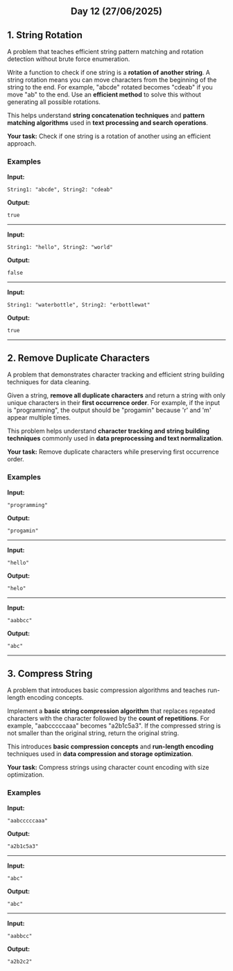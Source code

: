 <h2 align="center">Day 12 (27/06/2025)</h2>

## 1. String Rotation
A problem that teaches efficient string pattern matching and rotation detection without brute force enumeration.

Write a function to check if one string is a **rotation of another string**. A string rotation means you can move characters from the beginning of the string to the end. For example, "abcde" rotated becomes "cdeab" if you move "ab" to the end. Use an **efficient method** to solve this without generating all possible rotations.

This helps understand **string concatenation techniques** and **pattern matching algorithms** used in **text processing and search operations**.

**Your task:** Check if one string is a rotation of another using an efficient approach.

### Examples

**Input:**
```
String1: "abcde", String2: "cdeab"
```
**Output:**
```
true
```

---

**Input:**
```
String1: "hello", String2: "world"
```
**Output:**
```
false
```

---

**Input:**
```
String1: "waterbottle", String2: "erbottlewat"
```
**Output:**
```
true
```

---

## 2. Remove Duplicate Characters
A problem that demonstrates character tracking and efficient string building techniques for data cleaning.

Given a string, **remove all duplicate characters** and return a string with only unique characters in their **first occurrence order**. For example, if the input is "programming", the output should be "progamin" because 'r' and 'm' appear multiple times.

This problem helps understand **character tracking and string building techniques** commonly used in **data preprocessing and text normalization**.

**Your task:** Remove duplicate characters while preserving first occurrence order.

### Examples

**Input:**
```
"programming"
```
**Output:**
```
"progamin"
```

---

**Input:**
```
"hello"
```
**Output:**
```
"helo"
```

---

**Input:**
```
"aabbcc"
```
**Output:**
```
"abc"
```

---

## 3. Compress String
A problem that introduces basic compression algorithms and teaches run-length encoding concepts.

Implement a **basic string compression algorithm** that replaces repeated characters with the character followed by the **count of repetitions**. For example, "aabcccccaaa" becomes "a2b1c5a3". If the compressed string is not smaller than the original string, return the original string.

This introduces **basic compression concepts** and **run-length encoding** techniques used in **data compression and storage optimization**.

**Your task:** Compress strings using character count encoding with size optimization.

### Examples

**Input:**
```
"aabcccccaaa"
```
**Output:**
```
"a2b1c5a3"
```

---

**Input:**
```
"abc"
```
**Output:**
```
"abc"
```

---

**Input:**
```
"aabbcc"
```
**Output:**
```
"a2b2c2"
```
